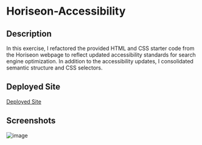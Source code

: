 # Horiseon-Accessibility

## Description  
In this exercise, I refactored the provided HTML and CSS starter code from the Horiseon webpage to reflect updated accessibility standards for search engine optimization. In addition to the accessibility updates, I consolidated semantic structure and CSS selectors.

## Deployed Site
[Deployed Site](https://sopeethong1.github.io/Horiseon-Accessibility/)

## Screenshots
![image](https://user-images.githubusercontent.com/78446989/113809551-65fc6500-9736-11eb-967c-85de923b28b4.png)


